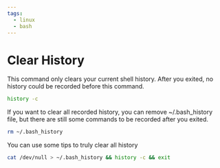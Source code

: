 ```yaml
---
tags:
  - linux
  - bash
---
```


# Clear History

This command only clears your current shell history. After you exited, no history could be recorded before this command.

```bash
history -c
```

If you want to clear all recorded history, you can remove ~/.bash\_history file, but there are still some commands to be recorded after you exited.

```bash
rm ~/.bash_history
```

You can use some tips to truly clear all history

```bash
cat /dev/null > ~/.bash_history && history -c && exit
```

